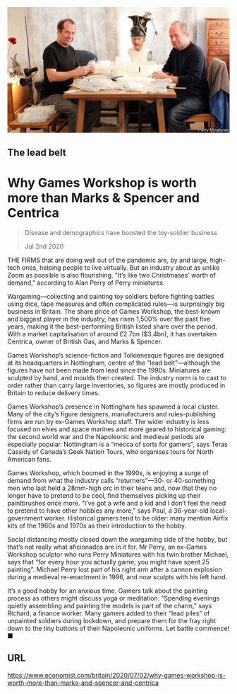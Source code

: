 ![](./images/20200704_BRP001_0.jpg)

## The lead belt

# Why Games Workshop is worth more than Marks & Spencer and Centrica

> Disease and demographics have boosted the toy-soldier business

> Jul 2nd 2020

THE FIRMS that are doing well out of the pandemic are, by and large, high-tech ones, helping people to live virtually. But an industry about as unlike Zoom as possible is also flourishing. “It’s like two Christmases’ worth of demand,” according to Alan Perry of Perry miniatures.

Wargaming—collecting and painting toy soldiers before fighting battles using dice, tape measures and often complicated rules—is surprisingly big business in Britain. The share price of Games Workshop, the best-known and biggest player in the industry, has risen 1,500% over the past five years, making it the best-performing British listed share over the period. With a market capitalisation of around £2.7bn ($3.4bn), it has overtaken Centrica, owner of British Gas, and Marks & Spencer.

Games Workshop’s science-fiction and Tolkienesque figures are designed at its headquarters in Nottingham, centre of the “lead belt”—although the figures have not been made from lead since the 1990s. Miniatures are sculpted by hand, and moulds then created. The industry norm is to cast to order rather than carry large inventories, so figures are mostly produced in Britain to reduce delivery times.

Games Workshop’s presence in Nottingham has spawned a local cluster. Many of the city’s figure designers, manufacturers and rules-publishing firms are run by ex-Games Workshop staff. The wider industry is less focused on elves and space marines and more geared to historical gaming: the second world war and the Napoleonic and medieval periods are especially popular. Nottingham is a “mecca of sorts for gamers”, says Teras Cassidy of Canada’s Geek Nation Tours, who organises tours for North American fans.

Games Workshop, which boomed in the 1990s, is enjoying a surge of demand from what the industry calls “returners”—30- or 40-something men who last held a 28mm-high orc in their teens and, now that they no longer have to pretend to be cool, find themselves picking up their paintbrushes once more. “I’ve got a wife and a kid and I don’t feel the need to pretend to have other hobbies any more,” says Paul, a 36-year-old local-government worker. Historical gamers tend to be older: many mention Airfix kits of the 1960s and 1970s as their introduction to the hobby.

Social distancing mostly closed down the wargaming side of the hobby, but that’s not really what aficionados are in it for. Mr Perry, an ex-Games Workshop sculptor who runs Perry Miniatures with his twin brother Michael, says that “for every hour you actually game, you might have spent 25 painting”. Michael Perry lost part of his right arm after a cannon explosion during a medieval re-enactment in 1996, and now sculpts with his left hand.

It’s a good hobby for an anxious time. Gamers talk about the painting process as others might discuss yoga or meditation. “Spending evenings quietly assembling and painting the models is part of the charm,” says Richard, a finance worker. Many gamers added to their “lead piles” of unpainted soldiers during lockdown, and prepare them for the fray right down to the tiny buttons of their Napoleonic uniforms. Let battle commence!■

## URL

https://www.economist.com/britain/2020/07/02/why-games-workshop-is-worth-more-than-marks-and-spencer-and-centrica
